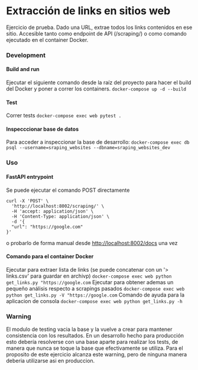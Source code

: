 # Extracción de links en sitios web

Ejercicio de prueba. Dado una URL, extrae todos los links contenidos en ese sitio. Accesible tanto como endpoint de API (/scraping/) o como comando ejecutado en el container Docker.

### Development

#### Build and run
Ejecutar el siguiente comando desde la raíz del proyecto para hacer el build del Docker y poner a correr los containers.
```docker-compose up -d --build```
 
#### Test
Correr tests
```docker-compose exec web pytest .```

#### Inspecccionar base de datos
Para acceder a inspeccionar la base de desarrollo:
```docker-compose exec db psql --username=sraping_websites --dbname=sraping_websites_dev ```

### Uso

#### FastAPI entrypoint
Se puede ejecutar el comando POST directamente
```
curl -X 'POST' \
  'http://localhost:8002/scraping/' \
  -H 'accept: application/json' \
  -H 'Content-Type: application/json' \
  -d '{
  "url": "https://google.com"
}'
```
o probarlo de forma manual desde [http://localhost:8002/docs](http://localhost:8002/docs) una vez 

#### Comando para el container Docker
Ejecutar para extraer lista de links (se puede concatenar con un '> links.csv' para guardar en archivp)
```docker-compose exec web python get_links.py "https://google.com```
Ejecutar para obtener ademas un pequeño análisis respecto a scrapings pasados
```docker-compose exec web python get_links.py -V "https://google.com```
Comando de ayuda para la aplicacion de consola
```docker-compose exec web python get_links.py -h```

### Warning
El modulo de testing vacia la base y la vuelve a crear para mantener consistencia con los resultados.
En un desarrollo hecho para producción esto debería resolverse con una base aparte para realizar los tests, de manera
que nunca se toque la base que efectivamente se utiliza. Para el proposito de este ejercicio alcanza este warning, pero 
de ninguna manera deberia utilizarse asi en produccion.